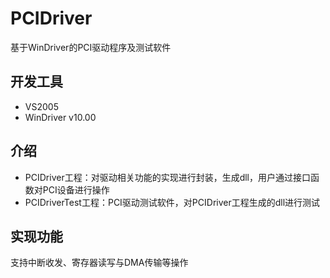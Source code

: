 # PCIDriver
基于WinDriver的PCI驱动程序及测试软件
## 开发工具
* VS2005
* WinDriver v10.00
## 介绍
* PCIDriver工程：对驱动相关功能的实现进行封装，生成dll，用户通过接口函数对PCI设备进行操作
* PCIDriverTest工程：PCI驱动测试软件，对PCIDriver工程生成的dll进行测试
## 实现功能
支持中断收发、寄存器读写与DMA传输等操作
